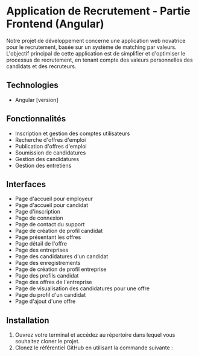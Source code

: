 # Application de Recrutement - Partie Frontend (Angular)

Notre projet de développement concerne une application web novatrice pour le recrutement, basée sur un système de matching par valeurs. L'objectif principal de cette application est de simplifier et d'optimiser le processus de recrutement, en tenant compte des valeurs personnelles des candidats et des recruteurs.

## Technologies

- Angular [version]

## Fonctionnalités

- Inscription et gestion des comptes utilisateurs
- Recherche d'offres d'emploi
- Publication d'offres d'emploi
- Soumission de candidatures
- Gestion des candidatures
- Gestion des entretiens

## Interfaces

- Page d'accueil pour employeur
- Page d'accueil pour candidat
- Page d'inscription
- Page de connexion
- Page de contact du support
- Page de création de profil candidat
- Page présentant les offres
- Page détail de l'offre
- Page des entreprises
- Page des candidatures d'un candidat
- Page des enregistrements
- Page de création de profil entreprise
- Page des profils candidat
- Page des offres de l'entreprise
- Page de visualisation des candidatures pour une offre
- Page du profil d'un candidat
- Page d'ajout d'une offre

## Installation

1. Ouvrez votre terminal et accédez au répertoire dans lequel vous souhaitez cloner le projet.
2. Clonez le référentiel GitHub en utilisant la commande suivante :
